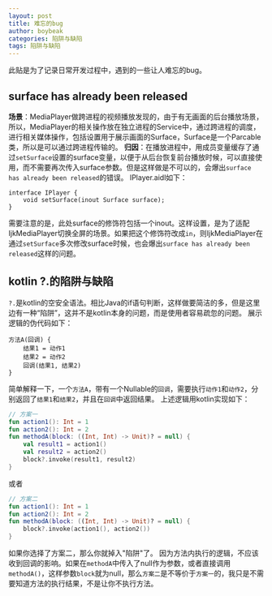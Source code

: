 ```yaml
---
layout: post
title: 难忘的bug
author: boybeak
categories: 陷阱与缺陷
tags: 陷阱与缺陷
---
```


此贴是为了记录日常开发过程中，遇到的一些让人难忘的bug。

## surface has already been released
**场景**：MediaPlayer做跨进程的视频播放发现的，由于有无画面的后台播放场景，所以，MediaPlayer的相关操作放在独立进程的Service中，通过跨进程的调度，进行相关媒体操作，包括设置用于展示画面的Surface，Surface是一个Parcable类，所以是可以通过跨进程传输的。
**归因**：在播放进程中，用成员变量缓存了通过`setSurface`设置的surface变量，以便于从后台恢复前台播放时候，可以直接使用，而不需要再次传入surface参数。但是这样做是不可以的，会爆出`surface has already been released`的错误。
IPlayer.aidl如下：
```aidl
interface IPlayer {
    void setSurface(inout Surface surface);
}
```
需要注意的是，此处surface的修饰符包括一个inout。这样设置，是为了适配IjkMediaPlayer切换全屏的场景。如果把这个修饰符改成`in`，则IjkMediaPlayer在通过`setSurface`多次修改surface时候，也会爆出`surface has already been released`这样的问题。

## kotlin ?.的陷阱与缺陷
`?.`是kotlin的空安全语法。相比Java的if语句判断，这样做要简洁的多，但是这里边有一种“陷阱”，这并不是kotlin本身的问题，而是使用者容易疏忽的问题。
展示逻辑的伪代码如下：
```
方法A(回调) {
    结果1 = 动作1
    结果2 = 动作2
    回调(结果1, 结果2)
}
```
简单解释一下，一个`方法A`，带有一个Nullable的`回调`，需要执行`动作1`和`动作2`，分别返回了`结果1`和`结果2`，并且在`回调`中返回结果。
上述逻辑用kotlin实现如下：
```kotlin
// 方案一
fun action1(): Int = 1
fun action2(): Int = 2
fun methodA(block: ((Int, Int) -> Unit)? = null) {
    val result1 = action1()
    val result2 = action2()
    block?.invoke(result1, result2)
}
```
或者
```kotlin
// 方案二
fun action1(): Int = 1
fun action2(): Int = 2
fun methodA(block: ((Int, Int) -> Unit)? = null) {
    block?.invoke(action1(), action2())
}
```
如果你选择了方案二，那么你就掉入"陷阱"了。
因为方法内执行的逻辑，不应该收到回调的影响。如果在`methodA`中传入了null作为参数，或者直接调用`methodA()`，这样参数`block`就为null，那么`方案二`是不等价于`方案一`的，我只是不需要知道方法的执行结果，不是让你不执行方法。